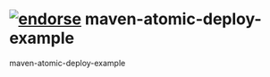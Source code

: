 [![endorse](http://api.coderwall.com/hagzag/endorsecount.png)](http://coderwall.com/hagzag)
maven-atomic-deploy-example
===========================

maven-atomic-deploy-example
